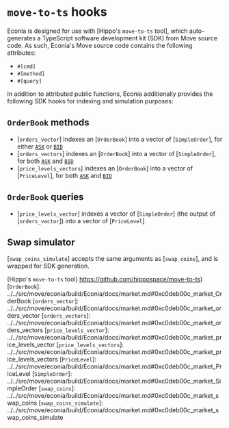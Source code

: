 # `move-to-ts` hooks

Econia is designed for use with [Hippo's `move-to-ts` tool], which auto-generates a TypeScript software development kit (SDK) from Move source code.
As such, Econia's Move source code contains the following attributes:

* `#[cmd]`
* `#[method]`
* `#[query]`

In addition to attributed public functions, Econia additionally provides the following SDK hooks for indexing and simulation purposes:

## `OrderBook` methods

* [`orders_vector`] indexes an [`OrderBook`] into a vector of [`SimpleOrder`], for either [`ASK`] or [`BID`]
* [`orders_vectors`] indexes an [`OrderBook`] into a vector of [`SimpleOrder`], for both [`ASK`] and [`BID`]
* [`price_levels_vectors`] indexes an [`OrderBook`] into a vector of [`PriceLevel`], for both [`ASK`] and [`BID`]

## `OrderBook` queries

* [`price_levels_vector`] indexes a vector of [`SimpleOrder`] (the output of [`orders_vector`]) into a vector of [`PriceLevel`]

## Swap simulator

[`swap_coins_simulate`] accepts the same arguments as [`swap_coins`], and is wrapped for SDK generation.

<!---Reference links-->
[`ASK`]:                    ../../src/move/econia/build/Econia/docs/market.md#0xc0deb00c_market_ASK
[`BID`]:                    ../../src/move/econia/build/Econia/docs/market.md#0xc0deb00c_market_BID
[Hippo's `move-to-ts` tool] https://github.com/hippospace/move-to-ts)
[`OrderBook`]:              ../../src/move/econia/build/Econia/docs/market.md#0xc0deb00c_market_OrderBook
[`orders_vector`]:          ../../src/move/econia/build/Econia/docs/market.md#0xc0deb00c_market_orders_vector
[`orders_vectors`]:         ../../src/move/econia/build/Econia/docs/market.md#0xc0deb00c_market_orders_vectors
[`price_levels_vector`]:    ../../src/move/econia/build/Econia/docs/market.md#0xc0deb00c_market_price_levels_vector
[`price_levels_vectors`]:   ../../src/move/econia/build/Econia/docs/market.md#0xc0deb00c_market_price_levels_vectors
[`PriceLevel`]:             ../../src/move/econia/build/Econia/docs/market.md#0xc0deb00c_market_PriceLevel
[`SimpleOrder`]:            ../../src/move/econia/build/Econia/docs/market.md#0xc0deb00c_market_SimpleOrder
[`swap_coins`]:             ../../src/move/econia/build/Econia/docs/market.md#0xc0deb00c_market_swap_coins
[`swap_coins_simulate`]:    ../../src/move/econia/build/Econia/docs/market.md#0xc0deb00c_market_swap_coins_simulate